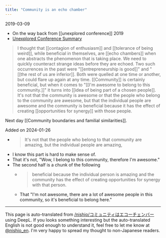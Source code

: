 ```yaml
---
title: "Community is an echo chamber"
---
```


2019-03-09
- On the way back from [[unexplored conference]] 2019
- [Unexplored Conference Summary](https://togetter.com/li/1326529)
> I thought that [[contagion of enthusiasm]] and [[tolerance of being weird]], while beneficial in themselves, are [[echo chambers]] when one abstracts the phenomenon that is taking place. We need to quickly counteract strange ideas before they are echoed. Two such occurrences in the past were "[[entrepreneurship is good]]" and "[[the rest of us are inferior]]. Both were quelled at one time or another, but could flare up again at any time.
>  [[Community]] is certainly beneficial, but when it comes to "[[I'm awesome to belong to this community.]]" it turns into [[idea of being part of a chosen people]]. It's not that the community is awesome or that the people who belong to the community are awesome, but that the individual people are awesome and the community is beneficial because it has the effect of creating [[opportunities for synergy]] with those people.

Next day [[Community boundaries and familial similarities]].

Added on 2024-01-26
- > It's not that the people who belong to that community are amazing, but the individual people are amazing,
- I know this part is hard to make sense of.
- That it's not, "Wow, I belong to this community, therefore I'm awesome."
- The second half is a chunk of the following
    - > beneficial because the individual person is amazing and the community has the effect of creating opportunities for synergy with that person.
    - That "I'm not awesome, there are a lot of awesome people in this community, so it's beneficial to belong here."

---
This page is auto-translated from [/nishio/コミュニティはエコーチェンバー](https://scrapbox.io/nishio/コミュニティはエコーチェンバー) using DeepL. If you looks something interesting but the auto-translated English is not good enough to understand it, feel free to let me know at [@nishio_en](https://twitter.com/nishio_en). I'm very happy to spread my thought to non-Japanese readers.